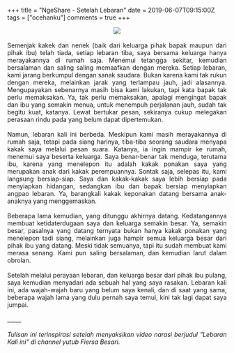 +++
title = "NgeShare - Setelah Lebaran"
date = 2019-06-07T09:15:00Z
tags = ["ocehanku"]
comments = true
+++

<center><img border="0" data-original-height="600" data-original-width="1200" src="https://1.bp.blogspot.com/-yL1AgxyQ-JQ/XPnIdxuPTaI/AAAAAAAATys/Lbt_UfQXbkYKlIRhelDeOjP1zCv4TcbMQCLcBGAs/s1600/setelah.png" /></center><br />
<div style="text-align: justify;">Semenjak kakek dan nenek (baik dari keluarga pihak bapak maupun dari pihak ibu) telah tiada, setiap lebaran tiba, saya bersama keluarga hanya merayakannya di rumah saja. Menemui tetangga sekitar, kemudian bersalaman dan saling saling memaafkan dengan mereka. Setiap lebaran, kami jarang berkumpul dengan sanak saudara. Bukan karena kami tak rukun dengan mereka, melainkan jarak yang terlampau jauh, jadi alasannya. Mengupayakan sebenarnya masih bisa kami lakukan, tapi kata bapak tak perlu memaksakan. Ya, tak perlu memaksakan, apalagi mengingat bapak dan ibu yang semakin menua, untuk menempuh perjalanan jauh, sudah tak begitu kuat, katanya. Lewat bertukar pesan, sekiranya cukup melegakan perasaan rindu pada yang belum dapat dipertemukan.<br /><br />
Namun, lebaran kali ini berbeda. Meskipun kami masih merayakannya di rumah saja, tetapi pada siang harinya, tiba-tiba seorang saudara menyapa kakak saya melalui pesan suara. Katanya, ia ingin mampir ke rumah, menemui saya beserta keluarga. Saya benar-benar tak menduga, terutama ibu, karena yang menelepon itu adalah kakak ponakan saya yang merupakan anak dari kakak perempuannya. Sontak saja, selepas itu, kami langsung bersiap-siap. Saya dan kakak-kakak saya lebih bersiap pada menyiapkan hidangan, sedangkan ibu dan bapak bersiap menyiapkan angpao lebaran. Ya, barangkali kakak keponakan datang bersama anak-anaknya yang menggemaskan.<br /><br />
Beberapa lama kemudian, yang ditunggu akhirnya datang. Kedatangannya membuat ketidaterdugaan saya dan keluarga semakin besar. Ya, semakin besar, pasalnya yang datang ternyata bukan hanya kakak ponakan yang menelepon tadi siang, melainkan juga hampir semua keluarga besar dari pihak ibu yang datang. Meski tidak semuanya, tapi itu sudah membuat kami merasa senang. Kami pun saling bersalaman, dan kemudian larut dalam obrolan.<br /><br />
Setelah melalui perayaan lebaran, dan keluarga besar dari pihak ibu pulang, saya kemudian menyadari ada sebuah hal yang saya rasakan. Lebaran kali ini, ada wajah-wajah baru yang belum saya kenali, dan di saat yang sama, beberapa wajah lama yang dulu pernah saya temui, kini tak lagi dapat saya jumpai.<br /><br />
_____<br /><br />
<i>Tulisan ini terinspirasi setelah menyaksikan video narasi berjudul "Lebaran Kali ini" di channel yutub Fiersa Besari.</i></div>
